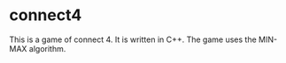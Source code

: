 # connect4

This is a game of connect 4. It is written in C++. The game uses the MIN-MAX algorithm. 
